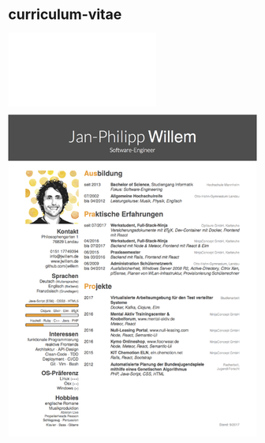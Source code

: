 # curriculum-vitae

![CV / Lebenslauf - Jan-Philipp Willem (.pdf)](cv_jan-philipp_willem.pdf?raw=true "CV / Lebenslauf - Jan-Philipp Willem - PDF")

![CV Preview](cv_jan-philipp_willem_preview.png?raw=true "CV / Lebenslauf - Jan-Philipp Willem - Preview")
